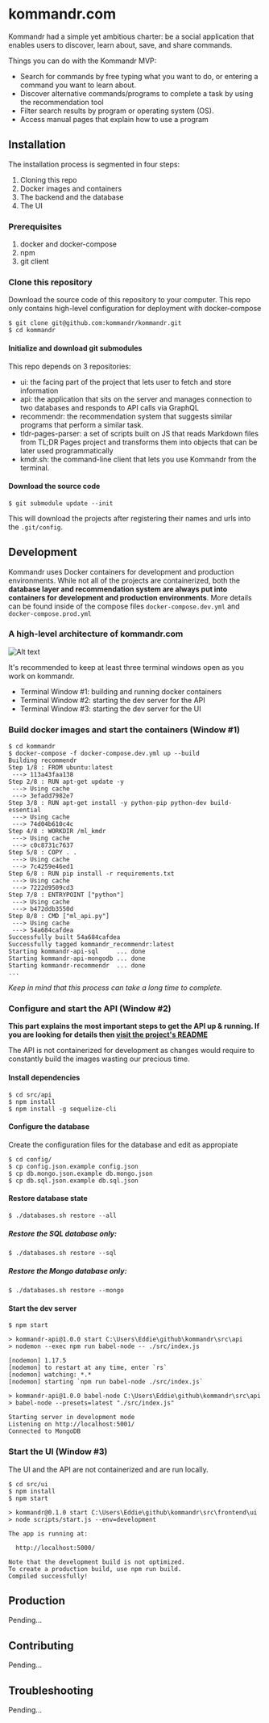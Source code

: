 # kommandr.com

Kommandr had a simple yet ambitious charter: be a social application that enables users to discover, learn about, save, and share commands.

Things you can do with the Kommandr MVP:

- Search for commands by free typing what you want to do, or entering a command you want to learn about.
- Discover alternative commands/programs to complete a task by using the recommendation tool
- Filter search results by program or operating system (OS).
- Access manual pages that explain how to use a program

## Installation
The installation process is segmented in four steps:
 1. Cloning this repo
 2. Docker images and containers
 3. The backend and the database
 4. The UI

### Prerequisites
1. docker and docker-compose
2. npm
3. git client

### Clone this repository
Download the source code of this repository to your computer. This repo only contains high-level configuration for deployment with docker-compose
```
$ git clone git@github.com:kommandr/kommandr.git
$ cd kommandr
```

#### Initialize and download git submodules
This repo depends on 3 repositories:
- ui: the facing part of the project that lets user to fetch and store information
- api: the  application that sits on the server and manages connection to two databases and responds to API calls via GraphQL
- recommendr: the recommendation system that suggests similar programs that perform a similar task.
- tldr-pages-parser: a set of scripts built on JS that reads Markdown files from TL;DR Pages project and transforms them into objects that can be later used programmatically
- kmdr.sh: the command-line client that lets you use Kommandr from the terminal.

#### Download the source code
```
$ git submodule update --init
```
This will download the projects after registering their names and urls into the `.git/config`. 


## Development

Kommandr uses Docker containers for development and production environments. While not all of the projects are containerized, both the **database layer and recommendation system are always put into containers for development and production environments**. More details can be found inside of the compose files `docker-compose.dev.yml` and `docker-compose.prod.yml`

### A high-level architecture of kommandr.com

![Alt text](kommandr-architecture-diagram.png?raw=true "High-level architecture")

It's recommended to keep at least three terminal windows open as you work on kommandr.
- Terminal Window #1: building and running docker containers
- Terminal Window #2: starting the dev server for the API
- Terminal Window #3: starting the dev server for the UI


### Build docker images and start the containers (Window #1)
```
$ cd kommandr
$ docker-compose -f docker-compose.dev.yml up --build
Building recommendr
Step 1/8 : FROM ubuntu:latest
 ---> 113a43faa138
Step 2/8 : RUN apt-get update -y
 ---> Using cache
 ---> 3efadd7982e7
Step 3/8 : RUN apt-get install -y python-pip python-dev build-essential
 ---> Using cache
 ---> 74d04b610c4c
Step 4/8 : WORKDIR /ml_kmdr
 ---> Using cache
 ---> c0c8731c7637
Step 5/8 : COPY . .
 ---> Using cache
 ---> 7c4259e46ed1
Step 6/8 : RUN pip install -r requirements.txt
 ---> Using cache
 ---> 7222d9509cd3
Step 7/8 : ENTRYPOINT ["python"]
 ---> Using cache
 ---> b472ddb3550d
Step 8/8 : CMD ["ml_api.py"]
 ---> Using cache
 ---> 54a684cafdea
Successfully built 54a684cafdea
Successfully tagged kommandr_recommendr:latest
Starting kommandr-api-sql     ... done
Starting kommandr-api-mongodb ... done
Starting kommandr-recommendr  ... done
...
```
*Keep in mind that this process can take a long time to complete.*

### Configure and start the API (Window #2)
**This part explains the most important steps to get the API up & running. If you are looking for details then [visit the project's README](https://github.com/kommandr/api)**

The API is not containerized for development as changes would require to constantly build the images wasting our precious time.

#### Install dependencies
```
$ cd src/api
$ npm install
$ npm install -g sequelize-cli
```
#### Configure the database
Create the configuration files for the database and edit as appropiate
```
$ cd config/
$ cp config.json.example config.json
$ cp db.mongo.json.example db.mongo.json
$ cp db.sql.json.example db.sql.json
```

#### Restore database state
```
$ ./databases.sh restore --all
```
##### Restore the SQL database only:
```
$ ./databases.sh restore --sql
```
##### Restore the Mongo database only:
```
$ ./databases.sh restore --mongo
```
#### Start the dev server
```
$ npm start

> kommandr-api@1.0.0 start C:\Users\Eddie\github\kommandr\src\api
> nodemon --exec npm run babel-node -- ./src/index.js

[nodemon] 1.17.5
[nodemon] to restart at any time, enter `rs`
[nodemon] watching: *.*
[nodemon] starting `npm run babel-node ./src/index.js`

> kommandr-api@1.0.0 babel-node C:\Users\Eddie\github\kommandr\src\api
> babel-node --presets=latest "./src/index.js"

Starting server in development mode
Listening on http://localhost:5001/
Connected to MongoDB
```


### Start the UI (Window #3)
The UI and the API are not containerized and are run locally.

```
$ cd src/ui
$ npm install
$ npm start

> kommandr@0.1.0 start C:\Users\Eddie\github\kommandr\src\frontend\ui
> node scripts/start.js --env=development

The app is running at:

  http://localhost:5000/

Note that the development build is not optimized.
To create a production build, use npm run build.
Compiled successfully!
```


## Production
Pending...

## Contributing
Pending...

## Troubleshooting
Pending...
